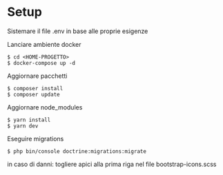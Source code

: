 
# Setup

Sistemare il file .env in base alle proprie esigenze

Lanciare ambiente docker

```
$ cd <HOME-PROGETTO>
$ docker-compose up -d
```

Aggiornare pacchetti

```
$ composer install
$ composer update
```

Aggiornare node_modules

```
$ yarn install
$ yarn dev
```

Eseguire migrations

```
$ php bin/console doctrine:migrations:migrate
```

in caso di danni: togliere apici alla prima riga nel file bootstrap-icons.scss
